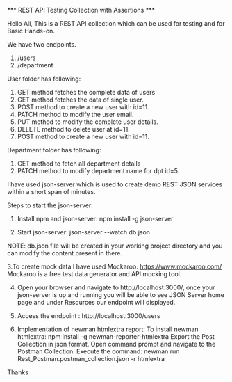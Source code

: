 *** REST API Testing Collection with Assertions ***

Hello All,
This is a REST API collection which can be used for testing and for Basic Hands-on.

We have two endpoints.
1. /users
2. /department

User folder has following:
1. GET method fetches the complete data of users
2. GET method fetches the data of single user.
3. POST method to create a new user with id=11.
4. PATCH method to modify the user email.
5. PUT method to modify the complete user details.
6. DELETE method to delete user at id=11.
7. POST method to create a new user with id=11.

Department folder has following:
1. GET method to fetch all department details
2. PATCH method to modify department name for dpt id=5.


I have used json-server which is used to create demo REST JSON services within a short span of minutes.

Steps to start the json-server:
1. Install npm and json-server:
npm install -g json-server

2. Start json-server:
json-server --watch db.json

NOTE:
db.json file will be created in your working project directory and you can modify the content present in there.

3.To create mock data I have used Mockaroo.
https://www.mockaroo.com/
Mockaroo is a free test data generator and API mocking tool.

4. Open your browser and navigate to http://localhost:3000/, once your json-server is up and running you will be able to see JSON Server home page 
and under Resources our endpoint will displayed.

5. Access the endpoint : http://localhost:3000/users

6. Implementation of newman htmlextra report:
    To install newman htmlextra: npm install -g newman-reporter-htmlextra
    Export the Post Collection in json format.
    Open command prompt and navigate to the Postman Collection.
    Execute the command: newman run Rest_Postman.postman_collection.json -r htmlextra 



Thanks
